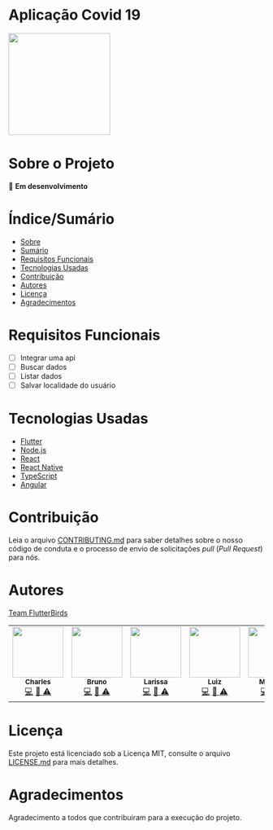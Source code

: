 # Aplicação Covid 19

<img src="https://i.imgur.com/ZEWwPir.png" height="200">

# Sobre o Projeto

🚧  **Em desenvolvimento**

# Índice/Sumário

* [Sobre](#sobre-o-projeto)
* [Sumário](#índice/sumário)
* [Requisitos Funcionais](#requisitos-funcionais)
* [Tecnologias Usadas](#tecnologias-usadas)
* [Contribuição](#contribuição)
* [Autores](#autores)
* [Licença](#licença)
* [Agradecimentos](#agradecimentos)

# Requisitos Funcionais 

- [ ] Integrar uma api
- [ ] Buscar dados
- [ ] Listar dados
- [ ] Salvar localidade do usuário

# Tecnologias Usadas

- [Flutter](https://flutter.dev/)
- [Node.js](https://nodejs.org/en/)
- [React](https://pt-br.reactjs.org/)
- [React Native](https://reactnative.dev/)
- [TypeScript](https://www.typescriptlang.org/)
- [Angular](https://angular.io/)

# Contribuição

Leia o arquivo [CONTRIBUTING.md](CONTRIBUTING.md) para saber detalhes sobre o nosso código de conduta e o processo de envio de solicitações *pull* (*Pull Request*) para nós.

# Autores

[Team FlutterBirds](https://github.com/orgs/FlutterBirds/people)

<table>
  <tr>
    <td align="center">
        <a href="https://github.com/charleslana"><img src="https://avatars.githubusercontent.com/u/63615970?s=120&v=4" width="100px;" alt=""/></a><br />
        <sub><b>Charles</b></sub><br />
        <a href="" title="Code">💻</a>
        <a href="" title="Documentation">📖
        <a href="" title="Tests">⚠️</a>
    </td>
    <td align="center">
        <a href="https://github.com/brunomenezes29"><img src="https://avatars.githubusercontent.com/u/80432547?s=120&v=4" width="100px;" alt=""/></a><br />
        <sub><b>Bruno</b></sub><br />
        <a href="" title="Code">💻</a>
        <a href="" title="Documentation">📖
        <a href="" title="Tests">⚠️</a>
    </td>
    <td align="center">
        <a href="https://github.com/larissasx"><img src="https://avatars.githubusercontent.com/u/74792292?s=120&v=4" width="100px;" alt=""/></a><br />
        <sub><b>Larissa</b></sub><br />
        <a href="" title="Code">💻</a>
        <a href="" title="Documentation">📖
        <a href="" title="Tests">⚠️</a>
    </td>
    <td align="center">
        <a href="https://github.com/Luizrochareis"><img src="https://avatars.githubusercontent.com/u/79947733?s=120&v=4" width="100px;" alt=""/></a><br />
        <sub><b>Luiz</b></sub><br />
        <a href="" title="Code">💻</a>
        <a href="" title="Documentation">📖
        <a href="" title="Tests">⚠️</a>
    </td>
    <td align="center">
        <a href="https://github.com/MatheusGomesLeite"><img src="https://avatars.githubusercontent.com/u/80298987?s=120&v=4" width="100px;" alt=""/></a><br />
        <sub><b>Matheus</b></sub><br />
        <a href="" title="Code">💻</a>
        <a href="" title="Documentation">📖
        <a href="" title="Tests">⚠️</a>
    </td>
    <td align="center">
        <a href="https://github.com/Paul-Ric"><img src="https://avatars.githubusercontent.com/u/66745132?s=120&v=4" width="100px;" alt=""/></a><br />
        <sub><b>Paulo</b></sub><br />
        <a href="" title="Code">💻</a>
        <a href="" title="Documentation">📖
        <a href="" title="Tests">⚠️</a>
    </td>
    <td align="center">
        <a href="https://github.com/taisplicado"><img src="https://avatars.githubusercontent.com/u/65674214?s=120&v=4" width="100px;" alt=""/></a><br />
        <sub><b>Tais</b></sub><br />
        <a href="" title="Code">💻</a>
        <a href="" title="Documentation">📖
        <a href="" title="Tests">⚠️</a>
    </td>
    </tr>
</table>

# Licença

Este projeto está licenciado sob a Licença MIT,  consulte o arquivo [LICENSE.md](LICENSE.md) para mais detalhes.

# Agradecimentos

Agradecimento a todos que contribuiram para a execução do projeto.
